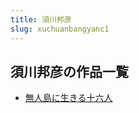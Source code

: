 ```yaml
---
title: 須川邦彦
slug: xuchuanbangyanc1
---
```


## 須川邦彦の作品一覧

- [無人島に生きる十六人](wurendaonishengkirushiliuren2c)
